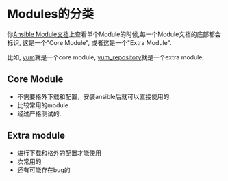 # Modules的分类

你[Ansible Module文档](http://docs.ansible.com/ansible/modules_by_category.html)上查看单个Module的时候,每一个Module文档的底部都会标识, 这是一个"Core Module", 或者这是一个"Extra Module".

比如, [yum](http://docs.ansible.com/ansible/yum_module.html)就是一个core module, [yum\_repository](http://docs.ansible.com/ansible/yum_repository_module.html)就是一个extra module,

## Core Module

* 不需要格外下载和配置，安装ansible后就可以直接使用的.
* 比较常用的module
* 经过严格测试的.

## Extra module

* 进行下载和格外的配置才能使用
* 次常用的
* 还有可能存在bug的



